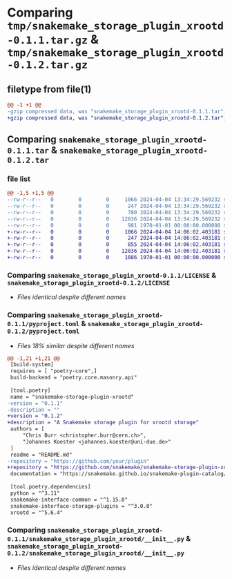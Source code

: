 # Comparing `tmp/snakemake_storage_plugin_xrootd-0.1.1.tar.gz` & `tmp/snakemake_storage_plugin_xrootd-0.1.2.tar.gz`

## filetype from file(1)

```diff
@@ -1 +1 @@
-gzip compressed data, was "snakemake_storage_plugin_xrootd-0.1.1.tar", max compression
+gzip compressed data, was "snakemake_storage_plugin_xrootd-0.1.2.tar", max compression
```

## Comparing `snakemake_storage_plugin_xrootd-0.1.1.tar` & `snakemake_storage_plugin_xrootd-0.1.2.tar`

### file list

```diff
@@ -1,5 +1,5 @@
--rw-r--r--   0        0        0     1066 2024-04-04 13:34:29.569232 snakemake_storage_plugin_xrootd-0.1.1/LICENSE
--rw-r--r--   0        0        0      247 2024-04-04 13:34:29.569232 snakemake_storage_plugin_xrootd-0.1.1/README.md
--rw-r--r--   0        0        0      780 2024-04-04 13:34:29.569232 snakemake_storage_plugin_xrootd-0.1.1/pyproject.toml
--rw-r--r--   0        0        0    12836 2024-04-04 13:34:29.569232 snakemake_storage_plugin_xrootd-0.1.1/snakemake_storage_plugin_xrootd/__init__.py
--rw-r--r--   0        0        0      981 1970-01-01 00:00:00.000000 snakemake_storage_plugin_xrootd-0.1.1/PKG-INFO
+-rw-r--r--   0        0        0     1066 2024-04-04 14:06:02.403181 snakemake_storage_plugin_xrootd-0.1.2/LICENSE
+-rw-r--r--   0        0        0      247 2024-04-04 14:06:02.403181 snakemake_storage_plugin_xrootd-0.1.2/README.md
+-rw-r--r--   0        0        0      855 2024-04-04 14:06:02.403181 snakemake_storage_plugin_xrootd-0.1.2/pyproject.toml
+-rw-r--r--   0        0        0    12836 2024-04-04 14:06:02.403181 snakemake_storage_plugin_xrootd-0.1.2/snakemake_storage_plugin_xrootd/__init__.py
+-rw-r--r--   0        0        0     1086 1970-01-01 00:00:00.000000 snakemake_storage_plugin_xrootd-0.1.2/PKG-INFO
```

### Comparing `snakemake_storage_plugin_xrootd-0.1.1/LICENSE` & `snakemake_storage_plugin_xrootd-0.1.2/LICENSE`

 * *Files identical despite different names*

### Comparing `snakemake_storage_plugin_xrootd-0.1.1/pyproject.toml` & `snakemake_storage_plugin_xrootd-0.1.2/pyproject.toml`

 * *Files 18% similar despite different names*

```diff
@@ -1,21 +1,21 @@
 [build-system]
 requires = [ "poetry-core",]
 build-backend = "poetry.core.masonry.api"
 
 [tool.poetry]
 name = "snakemake-storage-plugin-xrootd"
-version = "0.1.1"
-description = ""
+version = "0.1.2"
+description = "A Snakemake storage plugin for xrootd storage"
 authors = [
     "Chris Burr <christopher.burr@cern.ch>",
     "Johannes Koester <johannes.koester@uni-due.de>"
 ]
 readme = "README.md"
-repository = "https://github.com/your/plugin"
+repository = "https://github.com/snakemake/snakemake-storage-plugin-xrootd"
 documentation = "https://snakemake.github.io/snakemake-plugin-catalog/plugins/storage/xrootd.html"
 
 [tool.poetry.dependencies]
 python = "^3.11"
 snakemake-interface-common = "^1.15.0"
 snakemake-interface-storage-plugins = "^3.0.0"
 xrootd = "^5.6.4"
```

### Comparing `snakemake_storage_plugin_xrootd-0.1.1/snakemake_storage_plugin_xrootd/__init__.py` & `snakemake_storage_plugin_xrootd-0.1.2/snakemake_storage_plugin_xrootd/__init__.py`

 * *Files identical despite different names*


